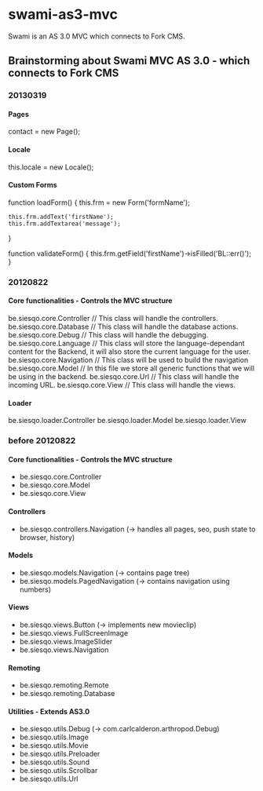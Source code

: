 # swami-as3-mvc

Swami is an AS 3.0 MVC which connects to Fork CMS.

## Brainstorming about Swami MVC AS 3.0 - which connects to Fork CMS

### 20130319

#### Pages
contact = new Page();


#### Locale

this.locale = new Locale();


#### Custom Forms

function loadForm()
{
	this.frm = new Form('formName');
	
	this.frm.addText('firstName');
	this.frm.addTextarea('message');
}

function validateForm()
{
	this.frm.getField('firstName')->isFilled('BL::err()');
}


### 20120822

#### Core functionalities - Controls the MVC structure

be.siesqo.core.Controller	// This class will handle the controllers.
be.siesqo.core.Database		// This class will handle the database actions.
be.siesqo.core.Debug 		// This class will handle the debugging.
be.siesqo.core.Language		// This class will store the language-dependant content for the Backend, it will also store the current language for the user.
be.siesqo.core.Navigation	// This class will be used to build the navigation
be.siesqo.core.Model		// In this file we store all generic functions that we will be using in the backend.
be.siesqo.core.Url 			// This class will handle the incoming URL.
be.siesqo.core.View 		// This class will handle the views.


#### Loader

be.siesqo.loader.Controller
be.siesqo.loader.Model
be.siesqo.loader.View


### before 20120822

#### Core functionalities - Controls the MVC structure

* be.siesqo.core.Controller
* be.siesqo.core.Model
* be.siesqo.core.View


#### Controllers

* be.siesqo.controllers.Navigation (-> handles all pages, seo, push state to browser, history)


#### Models

* be.siesqo.models.Navigation	(-> contains page tree)
* be.siesqo.models.PagedNavigation	(-> contains navigation using numbers)


#### Views

* be.siesqo.views.Button	(-> implements new movieclip)
* be.siesqo.views.FullScreenImage
* be.siesqo.views.ImageSlider
* be.siesqo.views.Navigation


#### Remoting

* be.siesqo.remoting.Remote
* be.siesqo.remoting.Database


#### Utilities - Extends AS3.0

* be.siesqo.utils.Debug 	(-> com.carlcalderon.arthropod.Debug)
* be.siesqo.utils.Image
* be.siesqo.utils.Movie
* be.siesqo.utils.Preloader
* be.siesqo.utils.Sound
* be.siesqo.utils.Scrollbar
* be.siesqo.utils.Url
